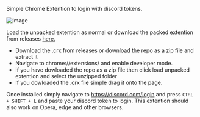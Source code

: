 Simple Chrome Extention to login with discord tokens.

![image](https://github.com/gastersaurus/Discord-Token-Login-Chrome-Extention/assets/154365450/cb5eddef-ccb1-41f4-88a3-a06a1c2f8778)

Load the unpacked extention as normal or download the packed extention from releases [here.](https://github.com/gastersaurus/Discord-Token-Login-Chrome-Extention/releases/download/release/Discord.Token.Login.crx)
 - Download the .crx from releases or download the repo as a zip file and extract it
 - Navigate to chrome://extensions/ and enable developer mode.
 - If you have dowloaded the repo as a zip file then click load unpacked extention and select the unzipped folder
 - If you dowloaded the .crx file simple drag it onto the page.

Once installed simply navigate to https://discord.com/login and press `CTRL + SHIFT + L` and paste your discord token to login. 
This extention should also work on Opera, edge and other browsers.
